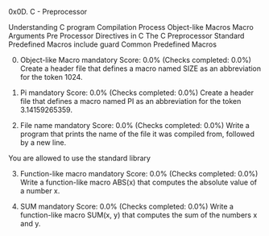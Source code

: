 0x0D. C - Preprocessor

Understanding C program Compilation Process
Object-like Macros
Macro Arguments
Pre Processor Directives in C
The C Preprocessor
Standard Predefined Macros
include guard
Common Predefined Macros


0. Object-like Macro
mandatory
Score: 0.0% (Checks completed: 0.0%)
Create a header file that defines a macro named SIZE as an abbreviation for the token 1024.


1. Pi
mandatory
Score: 0.0% (Checks completed: 0.0%)
Create a header file that defines a macro named PI as an abbreviation for the token 3.14159265359.


2. File name
mandatory
Score: 0.0% (Checks completed: 0.0%)
Write a program that prints the name of the file it was compiled from, followed by a new line.

You are allowed to use the standard library


3. Function-like macro
mandatory
Score: 0.0% (Checks completed: 0.0%)
Write a function-like macro ABS(x) that computes the absolute value of a number x.


4. SUM
mandatory
Score: 0.0% (Checks completed: 0.0%)
Write a function-like macro SUM(x, y) that computes the sum of the numbers x and y.

